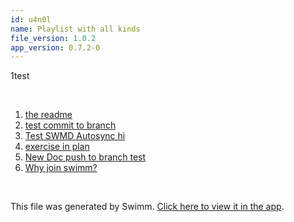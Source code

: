 ```yaml
---
id: u4n0l
name: Playlist with all kinds
file_version: 1.0.2
app_version: 0.7.2-0
---
```


<!-- Intro - Do not remove this comment -->
1test

<br/>

<!-- Steps - Do not remove this comment -->
1. [the readme](/README.md)
2. [test commit to branch](test-commit-to-branch.10obx.sw.md)
3. [Test SWMD Autosync hi](test-swmd-autosync-hi.Jy_Wg.sw.md)
4. [exercise in plan](exercise-in-plan.tyOZM.sw.md)
5. [New Doc push to branch test](https://swimm-web-app.web.app/repos/U0sVB7lC9at5XPOW1TBW/docs/5gprK)
6. [Why join swimm?](https://www.youtube.com/watch?v=bUyPS4JDm4I)


<br/>

This file was generated by Swimm. [Click here to view it in the app](https://swimm-web-app.web.app/repos/Z2l0aHViJTNBJTNBc3ItZXh0ZW5zaW9uJTNBJTNBZG91ZWs=/docs/u4n0l).
